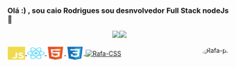 ### Olá :) , sou caio Rodrigues sou  desnvolvedor Full Stack nodeJs 👋




<div align="center">
  <a href="https://github.com/caio-glind/caio-glind">
  <img height="180em" src="https://github-readme-stats.vercel.app/api?username=caio-glind&show_icons=true&theme=dracula&include_all_commits=true&count_private=true"/><img height="180em" src="https://github-readme-stats.vercel.app/api/top-langs/?username=caio-glind&layout=compact&langs_count=7&theme=dracula"/>
</div>
  
  <div style="display: inline_block"><br>
  <img align="center" alt="Rafa-Js" height="30" width="40" src="https://raw.githubusercontent.com/devicons/devicon/master/icons/javascript/javascript-plain.svg">
  <img align="center" alt="Rafa-React" height="30" width="40" src="https://raw.githubusercontent.com/devicons/devicon/master/icons/react/react-original.svg">
  <img align="center" alt="Rafa-HTML" height="30" width="40" src="https://raw.githubusercontent.com/devicons/devicon/master/icons/html5/html5-original.svg">
  <img align="center" alt="Rafa-CSS" height="30" width="40" src="https://raw.githubusercontent.com/devicons/devicon/master/icons/css3/css3-original.svg">
  <img align="center" alt="Rafa-CSS" height="35" width="40" src="https://cdn.jsdelivr.net/gh/devicons/devicon/icons/nodejs/nodejs-original.svg">
  
  <img align="right" alt="Rafa-pic" height="150" style="border-radius:50px;" src="https://opengameart.org/sites/default/files/forum-attachments/giphy.gif">
</div>
  
  ##
 
